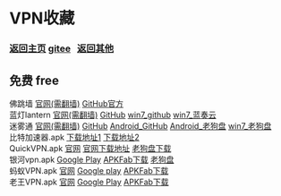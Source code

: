 # <span id="title">VPN收藏</span>

### <span id="begin">[返回主页](https://xkk1.github.io/) [gitee](https://xkk2.gitee.io/)&nbsp;&nbsp;&nbsp;[返回其他](https://xkk1.github.io/other/) </span>

## 免费 free

佛跳墙 [官网(需翻墙)](https://fotiaoqiang.io/) [GitHub官方](https://github.com/getfotiaoqiang/download) <!--[win32_蓝奏云](https://www.lanzoui.com/iCqxEncedxa) [绿色版](https://www.lanzoui.com/ipiIHncedmj)-->  
蓝灯lantern [官网(需翻墙)](https://getlantern.org/) [GitHub](https://github.com/getlantern/lantern)  [win7_github](https://gitlab.com/getlantern/lantern-binaries-mirror/-/raw/master/lantern-installer.exe) [win7_蓝奏云](https://www.lanzoui.com/iDfRzny4zub)  
迷雾通 [官网(需翻墙)](https://geph.io/) [GitHub](https://github.com/xkk1/xkk1data/tree/main/Installation_package/geph) [Android_GitHub](https://github.com/xkk1/xkk1data/raw/main/Installation_package/geph/geph-android-4.4.5.apk) [Android_老狗盘](http://www.laogoupan.com/b16498) [win7_老狗盘](http://www.laogoupan.com/b16497)   
比特加速器.apk [下载地址1](http://www.laogoupan.com/b16351) [下载地址2](https://t.yateam.club/d9bdn0v)  
QuickVPN.apk [官网](https://quickvpn.lipisoft.com/) [官网下载地址](https://quickvpn.lipisoft.com/QuickVPN.1.16.apk) [老狗盘下载](https://www.laogoupan.com/b16535)    
银河vpn.apk [Google Play](https://play.google.com/store/apps/details?id=com.galaxylab.ss&hl=zh&gl=US) [APKFab下载](https://apkfab.com/free-apk-download?q=com.galaxylab.ss) [老狗盘](https://www.laogoupan.com/b17579)  
蚂蚁VPN.apk [官网](https://mayivpn.xyz/) [Google play](https://play.google.com/store/apps/details?id=com.mayi.xiaoyi&hl=zh&gl=US) [APKFab下载](https://apkfab.com/free-apk-download?q=com.mayi.xiaoyi)  
老王VPN.apk [官网](https://www.wangvpn666.com/) [Google Play](https://play.google.com/store/apps/details?id=com.sticktoit) [APKFab下载](https://apkfab.com/free-apk-download?q=com.sticktoit)  

